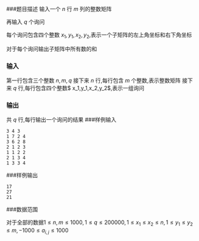 ###题目描述
输入一个 $n$ 行 $m$ 列的整数矩阵

再输入 $q$ 个询问

每个询问包含四个整数 $x_1,y_1,x_2,y_2$,表示一个子矩阵的左上角坐标和右下角坐标

对于每个询问输出子矩阵中所有数的和
### 输入
第一行包含三个整数 $n,m,q$
接下来 $n$ 行,每行包含 $m$ 个整数,表示整数矩阵
接下来 $q$ 行,每行包含四个整数$ x_1,y_1,x_2,y_2$,表示一组询问
### 输出
共 $q$ 行,每行输出一个询问的结果
###样例输入
```
3 4 3
1 7 2 4
3 6 2 8
2 1 2 3
1 1 2 2
2 1 3 4
1 3 3 4
```
###样例输出
```
17
27
21
```

###数据范围

对于全部的数据$1 \leq n, m \leq 1000,1 \leq q \leq 200000,1 \leq x_1 \leq x_2 \leq n,1 \leq y_1 \leq y_2 \leq m,−1000 \leq a_{i,j} \leq 1000$